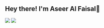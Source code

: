 <h2>Hey there! I'm Aseer Al Faisal<span>👋</span></h1>
<!-- <p>I have insatiable desire to learn and constantly evolve as a software developer. With a dedication to write elegant, efficient, and maintainable code, I strive for excellence in everything I do. Solving real-world problems and paying attention to detail is my specialty</p>
<span>💡 Experience: I have worked in fast-paced startup environments, gaining valuable knowledge and skills.</span><br>
<span>💪 Learning Mindset: I always have a thirst for knowledge and keep up with the latest technologies and industry trends.</span><br>
<span>🔧 Coding Standards: I follow established coding guidelines to write clean, efficient, and easy-to-maintain code.</span><br>
<span>🔎 Problem Solver: I enjoy solving real-world problems and have a talent for tackling complex challenges.</span><br>
<span>🔍 Attention to Detail: I pay close attention to every detail to ensure high-quality project execution.</span><br>
<span>🚀 Technical Challenges: I actively seek out and embrace technical challenges as opportunities for personal and professional growth.</span><br><br>

<h2>Skills and expertise:</h2>
<ul>
  <li>
    <strong>Primary languages:</strong> JavaScript and TypeScript.
  </li>
  <li>
    <strong>Additional languages:</strong> Python, Go
  </li>
  <li>
    <strong>Markup languages:</strong> HTML, XML.
  </li>
</ul>
<h3>Frontend:</h3>
<ul>
  <li>
    Frameworks: Next.js, React.js, Vue.js
  </li>
  <li>
    State management: Redux Toolkit, Zustand.
  </li>
  <li>
    UI libraries: Styled Components, Material UI, Stitches, Ant Design, Radix (unstyled UI library), Tailwind, Less.js, Sass, Stitches.
  </li>
  <li>
    Build tools: Vite, Webpack, Turbopack
  </li>
</ul>
<h3>Backend:</h3>
<ul>
  <li>
    Node.js frameworks: Express, Nest.js with REST API development.
  </li>
  <li>
    Python frameworks: Django, Flask.
  </li>
  <li>
    Database: PostgreSQL, MongoDB, Firebase (BaaS).
  </li>
  <li>
    ODM/ORM: Prisma, TypeORM, Mongoose, Sequelize.
  </li>
  <li>
    Real-time Communication: Socket.io.
  </li>
  <li>
    GraphQL integration: Apollo Server
  </li>
  <li>
    Web Scraping: Puppeteer
  </li>
  <li>
   Authentication: JWT, Passport.js
  </li>
</ul>
<h3>Mobile Development:</h3>
<ul>
  <li>
    Frameworks: Expo/React Native, Flutter
  </li>
  <li>
    IDE: Android Studio.
  </li>
</ul>
<h3>DevOps:</h3>
<ul>
  <li>
    Containerization: Docker.
  </li>
  <li>
    Deployment: Render, Heroku, Cpanel.
  </li>
</ul>
<h3>Design Patterns:</h3>
<ul>
  <li>
    Model-View-Controller (MVC)
  </li>
  <li>
    Separation of concerns
  </li>
  <li>
    DRY (Don't Repeat Yourself)
  </li>
  <li>
    Facade
  </li>
</ul>
<h3>Location:</h3>
<ul>
  <li>
    Dhaka, Bangladesh
  </li>
</ul>
<h3>Contact:</h3>
<ul>
  <li>
    <a href="mailto:aseeralfaisal@gmail.com">aseeralfaisal@gmail.com</a>
  </li>
</ul>
<h3>Collaboration:</h3>
<ul>
  <li>
    Open to collaborating on interesting projects
  </li>
</ul>
<br><br> -->
<a href=""><img src="https://github-readme-stats-git-masterrstaa-rickstaa.vercel.app/api/top-langs/?username=aseeralfaisal&theme=algolia&show_icons=true&hide_border=true"></a>
<a href="http://www.github.com/aseeralfaisal"><img src="https://github-readme-streak-stats.herokuapp.com/?user=aseeralfaisal&stroke=ffffff&background=181824&ring=6366f1&fire=6366f1&currStreakNum=ffffff&currStreakLabel=6366f1&sideNums=ffffff&sideLabels=ffffff&dates=ffffff&hide_border=true" /></a>
